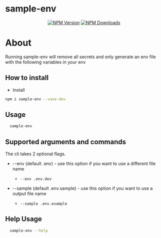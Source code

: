 # sample-env

<p align="center">
<a href="https://www.npmjs.com/package/sample-env"><img src="https://img.shields.io/npm/v/sample-env" alt="NPM Version" /></a>
<a href="https://www.npmjs.com/package/sample-env"><img src="https://img.shields.io/npm/dm/sample-env" alt="NPM Downloads" /></a>
  
# About

Running sample-env will remove all secrets and only generate an env file with the following variables in your env

## How to install

- Install

```sh
npm i sample-env --save-dev
```

## Usage
  
  ```sh
    sample-env
  ```

## Supported arguments and commands
The cli takes 2 optional flags.
* --env (default .env) - use this option if you want to use a different file name
  * `--env .env.dev`

* --sample (default .env.sample) - use this option if you want to use a output file name
  * `--sample .env.example`

## Help Usage
  
  ```sh
    sample-env --help
  ```
